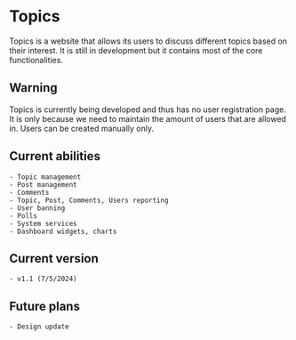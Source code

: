 # Topics
Topics is a website that allows its users to discuss different topics based on their interest. It is still in development but it contains most of the core functionalities.

## Warning
Topics is currently being developed and thus has no user registration page. It is only because we need to maintain the amount of users that are allowed in. Users can be created manually only.

## Current abilities
    - Topic management
    - Post management
    - Comments
    - Topic, Post, Comments, Users reporting
    - User banning
    - Polls
    - System services
    - Dashboard widgets, charts

## Current version
    - v1.1 (7/5/2024)

## Future plans
    - Design update